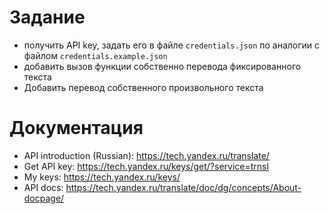 Задание
=======
- получить API key, задать его в файле `credentials.json` по аналогии с файлом `credentials.example.json`
- добавить вызов функции собственно перевода фиксированного текста
- Добавить перевод собственного произвольного текста 

Документация
============
- API introduction (Russian): https://tech.yandex.ru/translate/
- Get API key: https://tech.yandex.ru/keys/get/?service=trnsl
- My keys: https://tech.yandex.ru/keys/
- API docs: https://tech.yandex.ru/translate/doc/dg/concepts/About-docpage/
